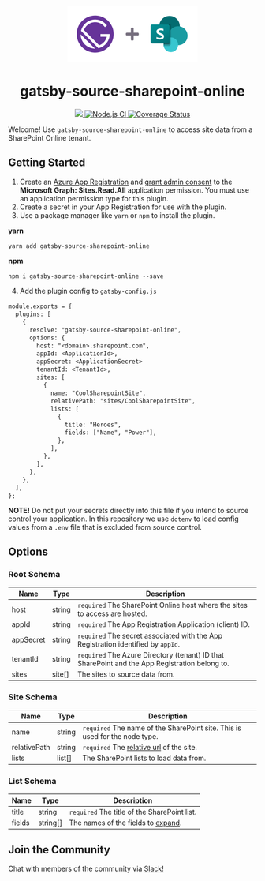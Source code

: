 <p align="center">
  <a href="/">
    <img alt="Gatsby Plugin: gatsby-source-sharepoint-online" src="assets/lockup.png" />
  </a>
</p>

<h1 align="center">gatsby-source-sharepoint-online</h1>

<p align="center">
  <a href='https://opensource.org/licenses/MIT' alt='License: MIT'>
    <img src='https://img.shields.io/badge/License-MIT-yellow.svg'>
  </a>
  <a href="https://github.com/iteam-consulting/gatsby-source-sharepoint-online/workflows/Node.js">
    <img src="https://github.com/iteam-consulting/gatsby-source-sharepoint-online/workflows/Node.js%20CI/badge.svg" alt='Node.js CI'>
  </a>
  <a href='https://coveralls.io/github/iteam-consulting/gatsby-source-sharepoint-online?branch=master'>
    <img src='https://coveralls.io/repos/github/iteam-consulting/gatsby-source-sharepoint-online/badge.svg?branch=master' alt='Coverage Status' />
  </a>
</p>

Welcome! Use `gatsby-source-sharepoint-online` to access site data from a SharePoint Online tenant.

## Getting Started

1. Create an [Azure App Registration](https://docs.microsoft.com/en-us/azure/active-directory/develop/quickstart-register-app) and [grant admin consent](https://docs.microsoft.com/en-us/azure/active-directory/develop/v2-permissions-and-consent) to the **Microsoft Graph: Sites.Read.All** application permission. You must use an application permission type for this plugin.
2. Create a secret in your App Registration for use with the plugin.
3. Use a package manager like `yarn` or `npm` to install the plugin.

**yarn**

```
yarn add gatsby-source-sharepoint-online
```

**npm**

```
npm i gatsby-source-sharepoint-online --save
```

4. Add the plugin config to `gatsby-config.js`

```
module.exports = {
  plugins: [
    {
      resolve: "gatsby-source-sharepoint-online",
      options: {
        host: "<domain>.sharepoint.com",
        appId: <ApplicationId>,
        appSecret: <ApplicationSecret>
        tenantId: <TenantId>,
        sites: [
          {
            name: "CoolSharepointSite",
            relativePath: "sites/CoolSharepointSite",
            lists: [
              {
                title: "Heroes",
                fields: ["Name", "Power"],
              },
            ],
          },
        ],
      },
    },
  ],
};
```

**NOTE!** Do not put your secrets directly into this file if you intend to source control your application. In this repository we use `dotenv` to load config values from a `.env` file that is excluded from source control.

## Options

### Root Schema

| Name      | Type   | Description                                                                                    |
| --------- | ------ | ---------------------------------------------------------------------------------------------- |
| host      | string | `required` The SharePoint Online host where the sites to access are hosted.                    |
| appId     | string | `required` The App Registration Application (client) ID.                                       |
| appSecret | string | `required` The secret associated with the App Registration identified by `appId`.              |
| tenantId  | string | `required` The Azure Directory (tenant) ID that SharePoint and the App Registration belong to. |
| sites     | site[] | The sites to source data from.                                                                 |

### Site Schema

| Name         | Type   | Description                                                                                                                                                        |
| ------------ | ------ | ------------------------------------------------------------------------------------------------------------------------------------------------------------------ |
| name         | string | `required` The name of the SharePoint site. This is used for the node type.                                                                                        |
| relativePath | string | `required` The [relative url](https://docs.microsoft.com/en-us/graph/api/site-get?view=graph-rest-1.0&tabs=http#access-a-site-by-server-relative-url) of the site. |
| lists        | list[] | The SharePoint lists to load data from.                                                                                                                            |

### List Schema

| Name   | Type     | Description                                                                                                    |
| ------ | -------- | -------------------------------------------------------------------------------------------------------------- |
| title  | string   | `required` The title of the SharePoint list.                                                                   |
| fields | string[] | The names of the fields to [expand](https://docs.microsoft.com/en-us/graph/query-parameters#expand-parameter). |

## Join the Community

Chat with members of the community via [Slack!](https://join.slack.com/t/gatsby-source-sp/shared_invite/zt-dnxgby7a-mFcbomvUiSvXk2RGnmDXyg)
